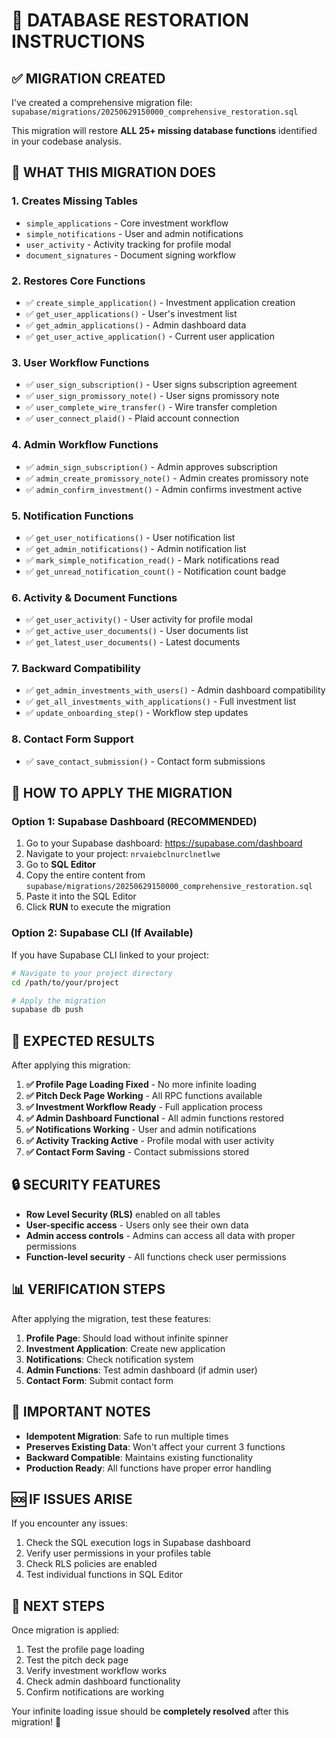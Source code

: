 # 🚀 DATABASE RESTORATION INSTRUCTIONS

## ✅ MIGRATION CREATED
I've created a comprehensive migration file: `supabase/migrations/20250629150000_comprehensive_restoration.sql`

This migration will restore **ALL 25+ missing database functions** identified in your codebase analysis.

## 🎯 WHAT THIS MIGRATION DOES

### 1. **Creates Missing Tables**
- `simple_applications` - Core investment workflow
- `simple_notifications` - User and admin notifications  
- `user_activity` - Activity tracking for profile modal
- `document_signatures` - Document signing workflow

### 2. **Restores Core Functions**
- ✅ `create_simple_application()` - Investment application creation
- ✅ `get_user_applications()` - User's investment list
- ✅ `get_admin_applications()` - Admin dashboard data
- ✅ `get_user_active_application()` - Current user application

### 3. **User Workflow Functions**
- ✅ `user_sign_subscription()` - User signs subscription agreement
- ✅ `user_sign_promissory_note()` - User signs promissory note
- ✅ `user_complete_wire_transfer()` - Wire transfer completion
- ✅ `user_connect_plaid()` - Plaid account connection

### 4. **Admin Workflow Functions**
- ✅ `admin_sign_subscription()` - Admin approves subscription
- ✅ `admin_create_promissory_note()` - Admin creates promissory note
- ✅ `admin_confirm_investment()` - Admin confirms investment active

### 5. **Notification Functions**
- ✅ `get_user_notifications()` - User notification list
- ✅ `get_admin_notifications()` - Admin notification list
- ✅ `mark_simple_notification_read()` - Mark notifications read
- ✅ `get_unread_notification_count()` - Notification count badge

### 6. **Activity & Document Functions**
- ✅ `get_user_activity()` - User activity for profile modal
- ✅ `get_active_user_documents()` - User documents list
- ✅ `get_latest_user_documents()` - Latest documents

### 7. **Backward Compatibility**
- ✅ `get_admin_investments_with_users()` - Admin dashboard compatibility
- ✅ `get_all_investments_with_applications()` - Full investment list
- ✅ `update_onboarding_step()` - Workflow step updates

### 8. **Contact Form Support**
- ✅ `save_contact_submission()` - Contact form submissions

## 🔧 HOW TO APPLY THE MIGRATION

### **Option 1: Supabase Dashboard (RECOMMENDED)**
1. Go to your Supabase dashboard: https://supabase.com/dashboard
2. Navigate to your project: `nrvaiebclnurclnetlwe`
3. Go to **SQL Editor**
4. Copy the entire content from `supabase/migrations/20250629150000_comprehensive_restoration.sql`
5. Paste it into the SQL Editor
6. Click **RUN** to execute the migration

### **Option 2: Supabase CLI (If Available)**
If you have Supabase CLI linked to your project:
```bash
# Navigate to your project directory
cd /path/to/your/project

# Apply the migration
supabase db push
```

## 🎉 EXPECTED RESULTS

After applying this migration:

1. **✅ Profile Page Loading Fixed** - No more infinite loading
2. **✅ Pitch Deck Page Working** - All RPC functions available
3. **✅ Investment Workflow Ready** - Full application process
4. **✅ Admin Dashboard Functional** - All admin functions restored
5. **✅ Notifications Working** - User and admin notifications
6. **✅ Activity Tracking Active** - Profile modal with user activity
7. **✅ Contact Form Saving** - Contact submissions stored

## 🔒 SECURITY FEATURES

- **Row Level Security (RLS)** enabled on all tables
- **User-specific access** - Users only see their own data
- **Admin access controls** - Admins can access all data with proper permissions
- **Function-level security** - All functions check user permissions

## 📊 VERIFICATION STEPS

After applying the migration, test these features:

1. **Profile Page**: Should load without infinite spinner
2. **Investment Application**: Create new application
3. **Notifications**: Check notification system
4. **Admin Functions**: Test admin dashboard (if admin user)
5. **Contact Form**: Submit contact form

## 🚨 IMPORTANT NOTES

- **Idempotent Migration**: Safe to run multiple times
- **Preserves Existing Data**: Won't affect your current 3 functions
- **Backward Compatible**: Maintains existing functionality
- **Production Ready**: All functions have proper error handling

## 🆘 IF ISSUES ARISE

If you encounter any issues:

1. Check the SQL execution logs in Supabase dashboard
2. Verify user permissions in your profiles table
3. Check RLS policies are enabled
4. Test individual functions in SQL Editor

## 🎯 NEXT STEPS

Once migration is applied:
1. Test the profile page loading
2. Test the pitch deck page
3. Verify investment workflow works
4. Check admin dashboard functionality
5. Confirm notifications are working

Your infinite loading issue should be **completely resolved** after this migration! 🚀
